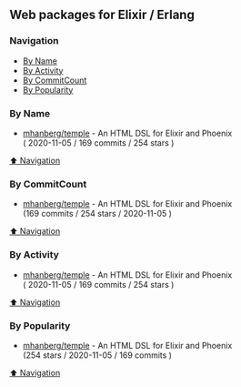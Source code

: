 ## Web packages for Elixir / Erlang

### Navigation

- [By Name](#by-name)
- [By Activity](#by-activity)
- [By CommitCount](#by-commitcount)
- [By Popularity](#by-popularity)

### By Name
<!-- PROJECTS_LIST -->
- [mhanberg/temple](https://github.com/mhanberg/temple) - An HTML DSL for Elixir and Phoenix <br/> ( 2020-11-05 / 169 commits / 254 stars )
<!-- /PROJECTS_LIST -->

[⬆ Navigation](#navigation)

### By CommitCount
<!-- COMMITCOUNT_LIST -->
- [mhanberg/temple](https://github.com/mhanberg/temple) - An HTML DSL for Elixir and Phoenix <br/> (169 commits / 254 stars / 2020-11-05 )
<!-- /COMMITCOUNT_LIST -->
[⬆ Navigation](#navigation)

### By Activity
<!-- ACTIVITY_LIST -->
- [mhanberg/temple](https://github.com/mhanberg/temple) - An HTML DSL for Elixir and Phoenix <br/> ( 2020-11-05 / 169 commits / 254 stars )
<!-- /ACTIVITY_LIST -->

[⬆ Navigation](#navigation)

### By Popularity
<!-- POPULARITY_LIST -->
- [mhanberg/temple](https://github.com/mhanberg/temple) - An HTML DSL for Elixir and Phoenix <br/> (254 stars / 2020-11-05 / 169 commits )
<!-- /POPULARITY_LIST -->

[⬆ Navigation](#navigation)
